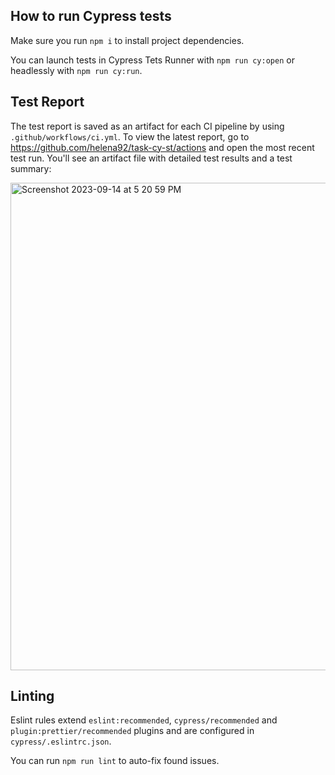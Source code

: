 ## How to run Cypress tests

Make sure you run `npm i` to install project dependencies.

You can launch tests in Cypress Tets Runner with `npm run cy:open` or headlessly with `npm run cy:run`.

## Test Report

The test report is saved as an artifact for each CI pipeline by using `.github/workflows/ci.yml`.
To view the latest report, go to https://github.com/helena92/task-cy-st/actions and open the most recent test run.
You'll see an artifact file with detailed test results and a test summary:

<img width="780" alt="Screenshot 2023-09-14 at 5 20 59 PM" src="https://github.com/helena92/task-cy-st/assets/17526307/d26bda23-2b82-4be4-b63f-882bee4cf3a6">

## Linting

Eslint rules extend `eslint:recommended`, `cypress/recommended` and `plugin:prettier/recommended` plugins and are configured in `cypress/.eslintrc.json`.

You can run `npm run lint` to auto-fix found issues.
